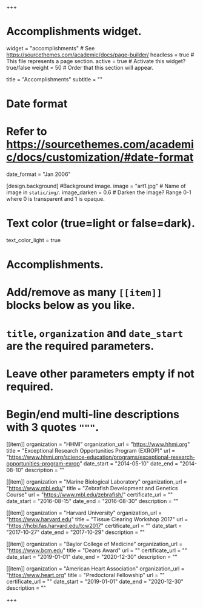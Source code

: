 +++
# Accomplishments widget.
widget = "accomplishments"  # See https://sourcethemes.com/academic/docs/page-builder/
headless = true  # This file represents a page section.
active = true  # Activate this widget? true/false
weight = 50  # Order that this section will appear.

title = "Accomplish&shy;ments"
subtitle = ""

# Date format
#   Refer to https://sourcethemes.com/academic/docs/customization/#date-format
date_format = "Jan 2006"

[design.background]
#Background image.
image = "art1.jpg"  # Name of image in `static/img/`.
image_darken = 0.6  # Darken the image? Range 0-1 where 0 is transparent and 1 is opaque.

# Text color (true=light or false=dark).
  text_color_light = true 

# Accomplishments.
#   Add/remove as many `[[item]]` blocks below as you like.
#   `title`, `organization` and `date_start` are the required parameters.
#   Leave other parameters empty if not required.
#   Begin/end multi-line descriptions with 3 quotes `"""`.

[[item]]
  organization = "HHMI"
  organization_url = "https://www.hhmi.org"
  title = "Exceptional Research Opportunities Program (EXROP)"
  url = "https://www.hhmi.org/science-education/programs/exceptional-research-opportunities-program-exrop"
  date_start = "2014-05-10"
  date_end = "2014-08-10"
  description = ""

[[item]]
  organization = "Marine Biological Laboratory"
  organization_url = "https://www.mbl.edu/"
  title = "Zebrafish Development and Genetics Course"
  url = "https://www.mbl.edu/zebrafish/"
  certificate_url = ""
  date_start = "2016-08-15"
  date_end = "2016-08-30"
  description = ""
  
[[item]]
  organization = "Harvard University"
  organization_url = "https://www.harvard.edu"
  title = "Tissue Clearing Workshop 2017"
  url = "https://hcbi.fas.harvard.edu/tcw2017"
  certificate_url = ""
  date_start = "2017-10-27"
  date_end = "2017-10-29"
  description = ""

[[item]]
  organization = "Baylor College of Medicine"
  organization_url = "https://www.bcm.edu"
  title = "Deans Award"
  url = ""
  certificate_url = ""
  date_start = "2019-01-01"
  date_end = "2020-12-30"
  description = ""
  
  [[item]]
  organization = "American Heart Association"
  organization_url = "https://www.heart.org"
  title = "Predoctoral Fellowship"
  url = ""
  certificate_url = ""
  date_start = "2019-01-01"
  date_end = "2020-12-30"
  description = ""
  
+++
